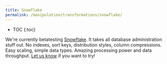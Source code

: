 ```yaml
---
title: Snowflake
permalink: /manipulation/transformations/snowflake/
---
```


* TOC
{:toc}

We're currently betatesting [Snowflake](http://www.snowflake.net/). It takes all database administration stuff out. No indexes, sort keys, distribution styles, column compressions. Easy scaling, simple data types. Amazing processing power and data throughput. [Let us know](mailto:support@keboola.com) if you want to try! 

